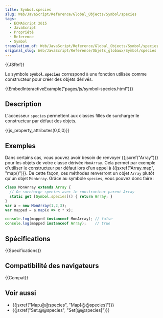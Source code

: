 ```yaml
---
title: Symbol.species
slug: Web/JavaScript/Reference/Global_Objects/Symbol/species
tags:
  - ECMAScript 2015
  - JavaScript
  - Propriété
  - Reference
  - Symbol
translation_of: Web/JavaScript/Reference/Global_Objects/Symbol/species
original_slug: Web/JavaScript/Reference/Objets_globaux/Symbol/species
---
```


{{JSRef}}

Le symbole **`Symbol.species`** correspond à une fonction utilisée comme constructeur pour créer des objets dérivés.

{{EmbedInteractiveExample("pages/js/symbol-species.html")}}

## Description

L'accesseur `species` permettent aux classes filles de surcharger le constructeur par défaut des objets.

{{js_property_attributes(0,0,0)}}

## Exemples

Dans certains cas, vous pouvez avoir besoin de renvoyer {{jsxref("Array")}} pour les objets de votre classe dérivée `MonArray`. Cela permet par exemple d'utiliser le constructeur par défaut lors d'un appel à {{jsxref("Array.map", "map()")}}. De cette façon, ces méthodes renverront un objet `Array` plutôt qu'un objet `MonArray`. Grâce au symbole `species`, vous pouvez donc faire :

```js
class MonArray extends Array {
  // On surcharge species avec le constructeur parent Array
  static get [Symbol.species]() { return Array; }
}
var a = new MonArray(1,2,3);
var mapped = a.map(x => x * x);

console.log(mapped instanceof MonArray); // false
console.log(mapped instanceof Array);    // true
```

## Spécifications

{{Specifications}}

## Compatibilité des navigateurs

{{Compat}}

## Voir aussi

- {{jsxref("Map.@@species", "Map[@@species]")}}
- {{jsxref("Set.@@species", "Set[@@species]")}}
